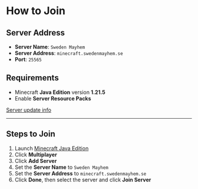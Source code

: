 # How to Join

## Server Address

* **Server Name**: `Sweden Mayhem`
* **Server Address**: `minecraft.swedenmayhem.se`
* **Port**: `25565`

## Requirements

- Minecraft **Java Edition** version **1.21.5**
- Enable **Server Resource Packs**

[Server update info](/minecraft/help#updates)

---

## Steps to Join

1. Launch [Minecraft Java Edition](https://www.minecraft.net/store/minecraft-java-bedrock-edition-pc)
2. Click **Multiplayer**
3. Click **Add Server**
4. Set the **Server Name** to `Sweden Mayhem`
5. Set the **Server Address** to `minecraft.swedenmayhem.se`
6. Click **Done**, then select the server and click **Join Server**
